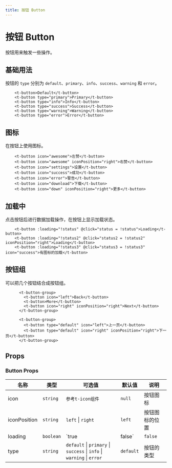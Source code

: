 ```yaml
---
title: 按钮 Button
---
```

# 按钮 Button
按钮用来触发一些操作。


## 基础用法

按钮的 `type` 分别为 `default`、`primary`、`info`、`success`、`warning` 和 `error`。
<ClientOnly>
<Button-demo/>
</ClientOnly>

```vue
    <t-button>Default</t-button>
    <t-button type="primary">Primary</t-button>
    <t-button type="info">Info</t-button>
    <t-button type="success">Success</t-button>
    <t-button type="warning">Warning</t-button>
    <t-button type="error">Error</t-button>
``` 

## 图标
在按钮上使用图标。
<ClientOnly>
<Button-icon-demo/>
</ClientOnly>

```vue
    <t-button icon="awesome">左赞</t-button>
    <t-button icon="awesome" iconPosition="right">右赞</t-button>
    <t-button icon="settings">设置</t-button>
    <t-button icon="success">成功</t-button>
    <t-button icon="error">警告</t-button>
    <t-button icon="download">下载</t-button>
    <t-button icon="down" iconPosition="right">更多</t-button>
``` 

## 加载中
点击按钮后进行数据加载操作，在按钮上显示加载状态。
<ClientOnly>
<Button-loading-demo/>
</ClientOnly>
```vue
    <t-button :loading="!status" @click="status = !status">Loading</t-button>
    <t-button :loading="!status2" @click="status2 = !status2" iconPosition="right">Loading</t-button>
    <t-button :loading="!status3" @click="status3 = !status3" icon="success">有图标的加载</t-button>
``` 

## 按钮组
可以把几个按钮结合成按钮组。
<ClientOnly>
<Button-group-demo/>
</ClientOnly>
```vue
      <t-button-group>
        <t-button icon="left">Back</t-button>
        <t-button>More</t-button>
        <t-button icon="right" iconPosition="right">Next</t-button>
      </t-button-group>

      <t-button-group>
        <t-button type="default" icon="left">上一页</t-button>
        <t-button type="default" icon="right" iconPosition="right">下一页</t-button>
      </t-button-group>
``` 

## Props

### Button Props

| 名称         | 类型      | 可选值                                                                | 默认值    | 说明                 |
| ------------ | --------- | --------------------------------------------------------------------- | --------- | -------------------- |
| icon         | `string`  | `参考t-icon组件`                                                      | `null`    | 按钮图标             |
| iconPosition | `string`  | `left` \| `right`                                                     | `left`    | 按钮图标的位置       |
| loading      | `boolean` | `true |false`                                                         | `false`   | 按钮是否显示加载状态 |
| type         | `string`  | `default` \| `primary` \| `success` \| `info` \| `warning` \| `error` | `default` | 按钮的类型           |

